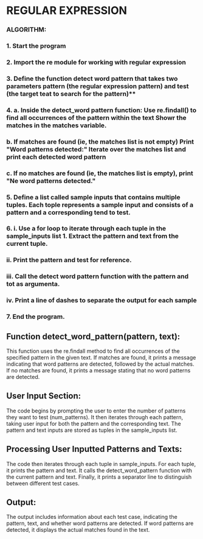 # REGULAR EXPRESSION

### ALGORITHM:

### 1. Start the program
### 2. Import the re module for working with regular expression
### 3. Define the function detect word pattern that takes two parameters pattern (the regular expression pattern) and test (the target teat to search for the pattern)** 
### 4. a.  Inside the detect_word pattern function: Use re.findall() to find all occurrences of the pattern within the text Showr the matches in the matches variable.
### b. If matches are found (ie, the matches list is not empty) Print "Word patterns detected:" Iterate over the matches list and print each detected word pattern
### c. If no matches are found (ie, the matches list is empty), print "Ne word patterns detected."
### 5. Define a list called sample inputs that contains multiple tuples. Each tople represents a sample input and consists of a pattern and a corresponding tend to test.

### 6. i. Use a for loop to iterate through each tuple in the sample_inputs list 1. Extract the pattern and text from the current tuple.

### ii. Print the pattern and test for reference.

### iii. Call the detect word pattern function with the pattern and tot as argumenta.
 
### iv. Print a line of dashes to separate the output for each sample

### 7. End the program.


## Function detect_word_pattern(pattern, text):

This function uses the re.findall method to find all occurrences of the specified pattern in the given text.
If matches are found, it prints a message indicating that word patterns are detected, followed by the actual matches.
If no matches are found, it prints a message stating that no word patterns are detected.

## User Input Section:

The code begins by prompting the user to enter the number of patterns they want to test (num_patterns).
It then iterates through each pattern, taking user input for both the pattern and the corresponding text.
The pattern and text inputs are stored as tuples in the sample_inputs list.

## Processing User Inputted Patterns and Texts:

The code then iterates through each tuple in sample_inputs.
For each tuple, it prints the pattern and text.
It calls the detect_word_pattern function with the current pattern and text.
Finally, it prints a separator line to distinguish between different test cases.

## Output:

The output includes information about each test case, indicating the pattern, text, and whether word patterns are detected.
If word patterns are detected, it displays the actual matches found in the text.
